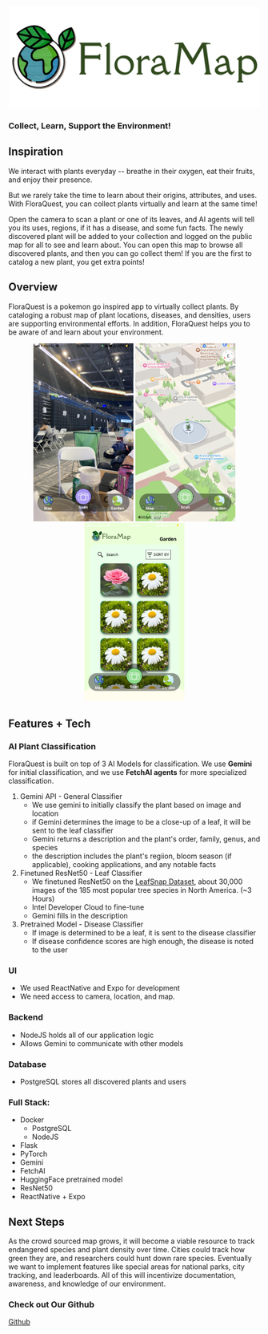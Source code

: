 <p align="center">
  <img src="https://github.com/jeanbaptistedebize/LaHacks/blob/main/floramap.png?raw=true" width="500"/>
</p>

### Collect, Learn, Support the Environment!

## Inspiration
We interact with plants everyday -- breathe in their oxygen, eat their fruits, and enjoy their presence. 

But we rarely take the time to learn about their origins, attributes, and uses. With FloraQuest, you can collect plants virtually and learn at the same time! 

Open the camera to scan a plant or one of its leaves, and AI agents will tell you its uses, regions, if it has a disease, and some fun facts.
The newly discovered plant will be added to your collection and logged on the public map for all to see and learn about. You can open this map to browse all discovered plants, and then you can go collect them!
If you are the first to catalog a new plant, you get extra points!

## Overview
FloraQuest is a pokemon go inspired app to virtually collect plants. By cataloging a robust map of plant locations, diseases, and densities, users are supporting environmental efforts.
In addition, FloraQuest helps you to be aware of and learn about your environment.

<p align="center">
  <img src="https://github.com/jeanbaptistedebize/LaHacks/blob/main/camera.png?raw=true" width="200">
  <img src="https://github.com/jeanbaptistedebize/LaHacks/blob/main/map.png?raw=true" width="200">
  <img src="https://github.com/jeanbaptistedebize/LaHacks/blob/main/garden.png?raw=true" width="200">
  <!--
  <img src="camera.png?raw=true" width="200">
  <img src="map.png?raw=true" width="200">
  <img src="garden.png?raw=true" width="200">
  -->
</p>

## Features + Tech

### AI Plant Classification

FloraQuest is built on top of 3 AI Models for classification. We use **Gemini** for initial classification, and we use **FetchAI agents** for more specialized classification.
1. Gemini API - General Classifier
    - We use gemini to initially classify the plant based on image and location
    - if Gemini determines the image to be a close-up of a leaf, it will be sent to the leaf classifier
    - Gemini returns a description and the plant's order, family, genus, and species
    - the description includes the plant's regiion, bloom season (if applicable), cooking applications, and any notable facts
2. Finetuned ResNet50 - Leaf Classifier
    - We finetuned ResNet50 on the [LeafSnap Dataset](https://leafsnap.com/dataset/), about 30,000 images of the 185 most popular tree species in North America. (~3 Hours)
    - Intel Developer Cloud to fine-tune
    - Gemini fills in the description
3. Pretrained Model - Disease Classifier
    - If image is determined to be a leaf, it is sent to the disease classifier 
    - If disease confidence scores are high enough, the disease is noted to the user

### UI

- We used ReactNative and Expo for development
- We need access to camera, location, and map.

### Backend

- NodeJS holds all of our application logic
- Allows Gemini to communicate with other models

### Database

- PostgreSQL stores all discovered plants and users

### Full Stack: 

- Docker
    - PostgreSQL
    - NodeJS
- Flask
- PyTorch
- Gemini
- FetchAI
- HuggingFace pretrained model
- ResNet50
- ReactNative + Expo


## Next Steps
As the crowd sourced map grows, it will become a viable resource to track endangered species and plant density over time. Cities could track how green they are, and researchers could hunt down rare species. 
Eventually we want to implement features like special areas for national parks, city tracking, and leaderboards. All of this will incentivize documentation, awareness, and knowledge of our environment.

### Check out Our Github
[Github](https://github.com/jeanbaptistedebize/LaHacks)




